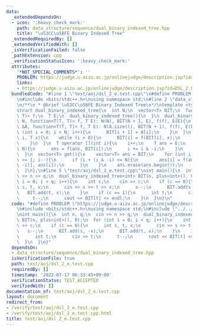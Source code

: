 ```yaml
---
data:
  _extendedDependsOn:
  - icon: ':heavy_check_mark:'
    path: data_structure/sequence/dual_binary_indexed_tree.hpp
    title: "\u53CC\u5BFE Binary Indexed Tree"
  _extendedRequiredBy: []
  _extendedVerifiedWith: []
  _isVerificationFailed: false
  _pathExtension: cpp
  _verificationStatusIcon: ':heavy_check_mark:'
  attributes:
    '*NOT_SPECIAL_COMMENTS*': ''
    PROBLEM: https://judge.u-aizu.ac.jp/onlinejudge/description.jsp?id=DSL_2_E
    links:
    - https://judge.u-aizu.ac.jp/onlinejudge/description.jsp?id=DSL_2_E
  bundledCode: "#line 1 \"test/aoj/dsl_2_e.test.cpp\"\n#define PROBLEM \"https://judge.u-aizu.ac.jp/onlinejudge/description.jsp?id=DSL_2_E\"\
    \n#include <bits/stdc++.h>\nusing namespace std;\n#line 2 \"data_structure/sequence/dual_binary_indexed_tree.hpp\"\
    \n/**\n * @brief \u53CC\u5BFE Binary Indexed Tree\n*/\ntemplate <typename T>\n\
    struct dual_binary_indexed_tree{\n  int N;\n  vector<T> BIT;\n  function<T(T,\
    \ T)> f;\n  T E;\n  dual_binary_indexed_tree(){\n  }\n  dual_binary_indexed_tree(int\
    \ N, function<T(T, T)> f, T E): N(N), BIT(N + 1, E), f(f), E(E){\n  }\n  dual_binary_indexed_tree(vector<T>\
    \ &A, function<T(T, T)> f, T E): N(A.size()), BIT(N + 1), f(f), E(E){\n    for\
    \ (int i = 0; i < N; i++){\n      BIT[i + 1] = A[i];\n    }\n  }\n  void add(int\
    \ i, T x){\n    while (i > 0){\n      BIT[i] = f(BIT[i], x);\n      i -= i & -i;\n\
    \    }\n  }\n  T operator [](int i){\n    i++;\n    T ans = E;\n    while (i <=\
    \ N){\n      ans = f(ans, BIT[i]);\n      i += i & -i;\n    }\n    return ans;\n\
    \  }\n  vector<T> get(){\n    vector<T> ans = BIT;\n    for (int i = N - 1; i\
    \ >= 1; i--){\n      if (i + (i & -i) <= N){\n        ans[i] = f(ans[i + (i &\
    \ -i)], ans[i]);\n      }\n    }\n    ans.erase(ans.begin());\n    return ans;\n\
    \  }\n};\n#line 5 \"test/aoj/dsl_2_e.test.cpp\"\nint main(){\n  int n, q;\n  cin\
    \ >> n >> q;\n  dual_binary_indexed_tree<int> BIT(n, plus<int>(), 0);\n  for (int\
    \ i = 0; i < q; i++){\n    int c;\n    cin >> c;\n    if (c == 0){\n      int\
    \ s, t, x;\n      cin >> s >> t >> x;\n      s--;\n      BIT.add(s, -x);\n   \
    \   BIT.add(t, x);\n    }\n    if (c == 1){\n      int t;\n      cin >> t;\n \
    \     t--;\n      cout << BIT[t] << endl;\n    }\n  }\n}\n"
  code: "#define PROBLEM \"https://judge.u-aizu.ac.jp/onlinejudge/description.jsp?id=DSL_2_E\"\
    \n#include <bits/stdc++.h>\nusing namespace std;\n#include \"../../data_structure/sequence/dual_binary_indexed_tree.hpp\"\
    \nint main(){\n  int n, q;\n  cin >> n >> q;\n  dual_binary_indexed_tree<int>\
    \ BIT(n, plus<int>(), 0);\n  for (int i = 0; i < q; i++){\n    int c;\n    cin\
    \ >> c;\n    if (c == 0){\n      int s, t, x;\n      cin >> s >> t >> x;\n   \
    \   s--;\n      BIT.add(s, -x);\n      BIT.add(t, x);\n    }\n    if (c == 1){\n\
    \      int t;\n      cin >> t;\n      t--;\n      cout << BIT[t] << endl;\n  \
    \  }\n  }\n}"
  dependsOn:
  - data_structure/sequence/dual_binary_indexed_tree.hpp
  isVerificationFile: true
  path: test/aoj/dsl_2_e.test.cpp
  requiredBy: []
  timestamp: '2022-07-17 06:33:45+09:00'
  verificationStatus: TEST_ACCEPTED
  verifiedWith: []
documentation_of: test/aoj/dsl_2_e.test.cpp
layout: document
redirect_from:
- /verify/test/aoj/dsl_2_e.test.cpp
- /verify/test/aoj/dsl_2_e.test.cpp.html
title: test/aoj/dsl_2_e.test.cpp
---
```

